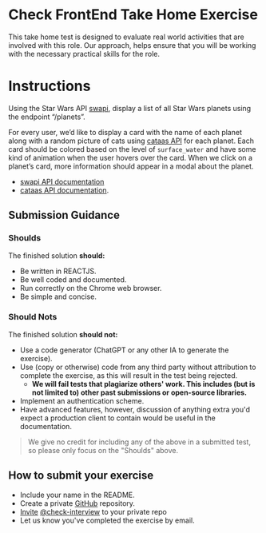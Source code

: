 # Check FrontEnd Take Home Exercise

This take home test is designed to evaluate real world activities that are involved with this role. Our approach, helps ensure that you will be working with the necessary practical skills for the role.

# Instructions
Using the Star Wars API [swapi](https://swapi.dev/api/), display a list of all Star Wars planets using the endpoint “/planets”. 

For every user, we’d like to display a card with the name of each planet along with a random picture of cats using [cataas API](https://cataas.com/) for each planet. Each card should be colored based on the level of `surface_water` and have some kind of animation when the user hovers over the card. When we click on a planet’s card, more information should appear in a modal about the planet.

- [swapi API documentation](https://swapi.dev/documentation)
- [cataas API documentation](https://cataas.com/).

## Submission Guidance

### Shoulds
The finished solution  **should:**

-   Be written in REACTJS.
-   Be well coded and documented.
-   Run correctly on the Chrome web browser.
-   Be simple and concise.

### Should Nots

The finished solution  **should not:**

-   Use a code generator (ChatGPT or any other IA to generate the exercise).
-   Use (copy or otherwise) code from any third party without attribution to complete the exercise, as this will result in the test being rejected.
    -   **We will fail tests that plagiarize others' work. This includes (but is not limited to) other past submissions or open-source libraries.**
-   Implement an authentication scheme.
-   Have advanced features, however, discussion of anything extra you'd expect a production client to contain would be useful in the documentation.

> We give no credit for including any of the above in a submitted test, so please only focus on the "Shoulds" above.



## How to submit your exercise

-   Include your name in the README.
-   Create a private  [GitHub](https://help.github.com/en/articles/create-a-repo)  repository.
-   [Invite](https://help.github.com/en/articles/inviting-collaborators-to-a-personal-repository)  [@check-interview](https://github.com/orgs/sas-check/teams/check-interview)  to your private repo
-   Let us know you've completed the exercise by email.
